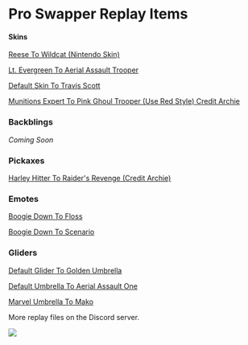 # Pro Swapper Replay Items

#### Skins

[Reese To Wildcat (Nintendo Skin)](https://link-to.net/86737/reesewildcat)

[Lt. Evergreen To Aerial Assault Trooper](https://link-to.net/86737/evergreenaerial)

[Default Skin To Travis Scott](https://link-to.net/86737/defaultravis)

[Munitions Expert To Pink Ghoul Trooper (Use Red Style) Credit Archie](https://file-link.net/86737/munitionspinkghoul)

### Backblings

*Coming Soon*

### Pickaxes

[Harley Hitter To Raider's Revenge (Credit Archie)](https://file-link.net/86737/harleyraiders)

### Emotes

[Boogie Down To Floss](https://link-to.net/86737/boogiedownfloss)

[Boogie Down To Scenario](https://direct-link.net/86737/boogiedownscenario)

### Gliders

[Default Glider To Golden Umbrella](https://link-to.net/86737/defaultglidergoldenumbrella)

[Default Umbrella To Aerial Assault One](https://link-to.net/86737/aerialassaultone)

[Marvel Umbrella To Mako](https://link-to.net/86737/mako)



More replay files on the Discord server.

<a href="https://discord.gg/X3Bg3JwPTC"><img src="https://discord.com/api/guilds/703033424541384784/widget.png?style=banner2"></a>
